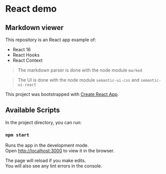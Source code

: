 # React demo

## Markdown viewer

This repository is an React app example of:

- React 16
- React Hooks
- React Context

> The markdown parser is done with the node module `marked`

> The UI is done with the node module `semantic-ui-css` and `semantic-ui-react`

This project was bootstrapped with [Create React App](https://github.com/facebook/create-react-app).

## Available Scripts

In the project directory, you can run:

### `npm start`

Runs the app in the development mode.<br>
Open [http://localhost:3000](http://localhost:3000) to view it in the browser.

The page will reload if you make edits.<br>
You will also see any lint errors in the console.
